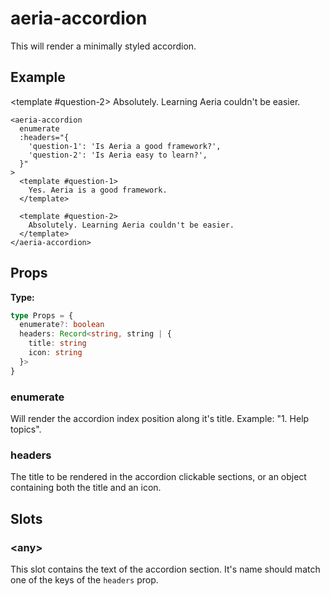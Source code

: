 <script setup lang="ts">
import { ref } from 'vue'
import { AeriaAccordion } from 'aeria-ui'
import ResultBox from '../../src/components/result-box.vue'
</script>

# aeria-accordion

This will render a minimally styled accordion.

## Example

<result-box>
<aeria-accordion
  enumerate
  :headers="{
    'question-1': 'Is Aeria a good framework?',
    'question-2': 'Is Aeria easy to learn?',
  }"
>
  <template #question-1>
    Yes. Aeria is a good framework.
  </template>

  <template #question-2>
    Absolutely. Learning Aeria couldn't be easier.
  </template>
</aeria-accordion>
</result-box>

```vue-html
<aeria-accordion
  enumerate
  :headers="{
    'question-1': 'Is Aeria a good framework?',
    'question-2': 'Is Aeria easy to learn?',
  }"
>
  <template #question-1>
    Yes. Aeria is a good framework.
  </template>

  <template #question-2>
    Absolutely. Learning Aeria couldn't be easier.
  </template>
</aeria-accordion>
```

## Props

**Type:**

```typescript
type Props = {
  enumerate?: boolean
  headers: Record<string, string | {
    title: string
    icon: string
  }>
}
```

### enumerate <Badge type="tip" text="boolean?" />

Will render the accordion index position along it's title.
Example: "1. Help topics".

### headers <Badge type="tip" text="object?" />

The title to be rendered in the accordion clickable sections, or an object containing both the title and an icon.


## Slots

### \<any\>

This slot contains the text of the accordion section. It's name should match one of the keys of the `headers` prop.
